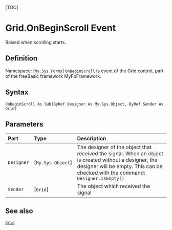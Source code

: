 [TOC]
# Grid.OnBeginScroll Event
Raised when scrolling starts.
## Definition
Namespace: [`My.Sys.Forms`]
`OnBeginScroll` is event of the Grid control, part of the freeBasic framework MyFbFramework.
## Syntax
```freeBasic
OnBeginScroll As Sub(ByRef Designer As My.Sys.Object, ByRef Sender As Grid)
```

## Parameters

|Part|Type|Description|
| :------------ | :------------ | :------------ |
|`Designer`|[`My.Sys.Object`]|The designer of the object that received the signal. When an object is created without a designer, the designer will be empty. This can be checked with the command: `Designer.IsEmpty()`|
|`Sender`|[`Grid`]|The object which received the signal|

## See also
[`Grid`](Grid.md)
